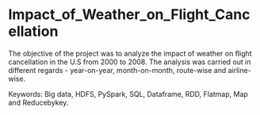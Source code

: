 # Impact_of_Weather_on_Flight_Cancellation

The objective of the project was to analyze the impact of weather on flight cancellation in the U.S from 2000 to 2008. The analysis was carried out in different regards - year-on-year, month-on-month, route-wise and airline-wise.

Keywords: Big data, HDFS, PySpark, SQL, Dataframe, RDD, Flatmap, Map and Reducebykey.
